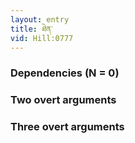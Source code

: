 ```yaml
---
layout: entry
title: ཐེན་
vid: Hill:0777
---
```

### Dependencies (N = 0)


### Two overt arguments


### Three overt arguments
